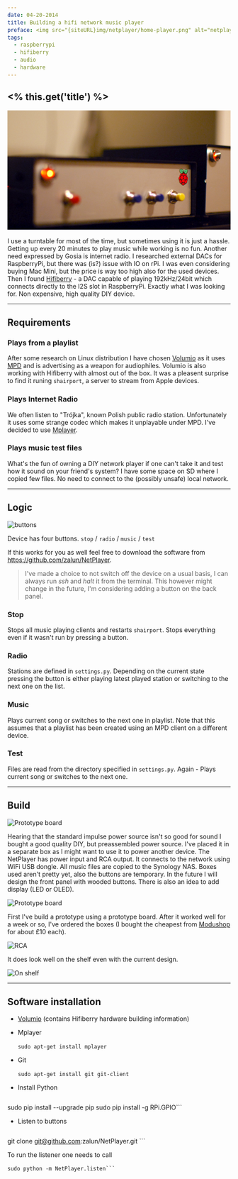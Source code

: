 ```yaml
---
date: 04-20-2014
title: Building a hifi network music player
preface: <img src="{siteURL}img/netplayer/home-player.png" alt="netplayer on the shelf"/><br/>Device navigated by smartphone app or hardware buttons. Plays music from network disc, internet radio and allows streaming from any Apple device via shAirPlay. All in one box. Quality? Up to 192kHz/24bit.
tags:
  - raspberrypi
  - hifiberry
  - audio
  - hardware
---
```


## <% this.get('title') %>

![NetPlayer en face](../img/netplayer/on-shelf-face-4.png)

I use a turntable for most of the time, but sometimes using it is just a hassle. Getting up every 20 minutes to play music while working is no fun. Another need expressed by Gosia is internet radio. I researched external DACs for RaspberryPi, but there was (is?) issue with IO on rPi. I was even considering buying Mac Mini, but the price is way too high also for the used devices. Then I found <a href="http://www.hifiberry.com/" target="_blank">Hifiberry</a> - a DAC capable of playing 192kHz/24bit which connects directly to the I2S slot in RaspberryPi.  Exactly what I was looking for. Non expensive, high quality DIY device.

---

## Requirements

### Plays from a playlist

After some research on Linux distribution I have chosen <a href="http://volumio.org/" target="_blank">Volumio</a> as it uses <a href="http://www.musicpd.org/" target="_blank">MPD</a> and is advertising as a weapon for audiophiles. Volumio is also working with Hifiberry with almost out of the box. It was a pleasent surprise to find it runing ``shairport``, a server to stream from Apple devices.

### Plays Internet Radio

We often listen to "Trójka", known Polish public radio station. Unfortunately it uses some strange codec which makes it unplayable under MPD. I've decided to use <a href="http://mplayerhq.hu" target="_blank">Mplayer</a>.

### Plays music test files

What's the fun of owning a DIY network player if one can't take it and test how it sound on your friend's system? I have some space on SD where I copied few files. No need to connect to the (possibly unsafe) local network.

---

## Logic

![buttons](../img/netplayer/buttons.png)

Device has four buttons. ``stop`` / ``radio`` / ``music`` / ``test``

If this works for you as well feel free to download the software from https://github.com/zalun/NetPlayer.

<blockquote>I've made a choice to not switch off the device on a usual basis, I can always run <i>ssh</i> and <i>halt</i> it from the terminal. This however might change in the future, I'm considering adding a button on the back panel.</blockquote>

### Stop

Stops all music playing clients and restarts ``shairport``. Stops everything even if it wasn't run by pressing a button.

### Radio

Stations are defined in ``settings.py``. Depending on the current state pressing the button is either playing latest played station or switching to the next one on the list.

### Music

Plays current song or switches to the next one in playlist. Note that this assumes that a playlist has been created using an MPD client on a different device.

### Test

Files are read from the directory specified in ``settings.py``. Again - Plays current song or switches to the next one.

---

## Build

![Prototype board](../img/netplayer/board.png)

Hearing that the standard impulse power source isn't so good for sound I bought a good quality DIY, but preassembled power source. I've placed it in a separate box as I might want to use it to power another device. The NetPlayer has power input and RCA output. It connects to the network using WiFi USB dongle. All music files are copied to the Synology NAS. Boxes used aren't pretty yet, also the buttons are temporary. In the future I will design the front panel with wooded buttons. There is also an idea to add display (LED or OLED).

![Prototype board](../img/netplayer/prototype-board-1.png)

First I've build a prototype using a prototype board. After it worked well for a week or so, I've ordered the boxes (I bought the cheapest from <a href="http://modushop.pl/" target="_blank">Modushop</a> for about &pound;10 each).

![RCA](../img/netplayer/open-4-back.png)

It does look well on the shelf even with the current design.

![On shelf](../img/netplayer/on-shelf-face-2.png)


---

## Software installation

* <a href="http://www.hifiberry.com/guides/setting-up-volumio-to-get-great-audio/" target="_blank">Volumio</a> (contains Hifiberry hardware building information)
* Mplayer 

  ```sudo apt-get install mplayer``` 

* Git 

  ```sudo apt-get install git git-client```

* Install Python

  ```sudo apt-get install python-pip python-dev build-essential
sudo pip install --upgrade pip 
sudo pip install -g RPi.GPIO```

* Listen to buttons 

  ```cd ~volumio
git clone git@github.com:zalun/NetPlayer.git ```

  To run the listener one needs to call 

  ```cd ~volumio
sudo python -m NetPlayer.listen```

